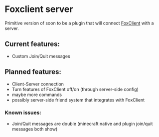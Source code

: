 # Foxclient server

Primitive version of soon to be a plugin that will connect [FoxClient](https://github.com/FoxStudios/FoxClient) with a server.

## Current features:
- Custom Join/Quit messages

## Planned features:
- Client-Server connection
- Turn features of FoxClient off/on (through server-side config)
- maybe more commands
- possibly server-side friend system that integrates with FoxClient


### Known issues:
- Join/Quit messages are double (minecraft native and plugin join/quit messages both show)
